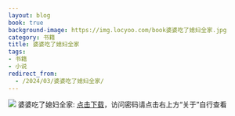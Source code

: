 ```yaml
---
layout: blog
book: true
background-image: https://img.locyoo.com/book婆婆吃了媳妇全家.jpg
category: 书籍
title: 婆婆吃了媳妇全家
tags:
- 书籍
- 小说
redirect_from:
  - /2024/03/婆婆吃了媳妇全家/
---
```

![](https://img.locyoo.com/book婆婆吃了媳妇全家.jpg)
婆婆吃了媳妇全家: <a name = "ref1" href="https://url18.ctfile.com/f/50983618-1439916166-c0dace?p=3619">点击下载</a>，访问密码请点击右上方“关于”自行查看